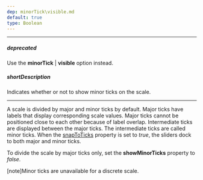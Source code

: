 ```yaml
---
dep: minorTick\visible.md
default: true
type: Boolean
---
```

---
##### deprecated
Use the **minorTick** | **visible** option instead.

##### shortDescription
Indicates whether or not to show minor ticks on the scale.

---
A scale is divided by major and minor ticks by default. Major ticks have labels that display corresponding scale values. Major ticks cannot be positioned close to each other because of label overlap. Intermediate ticks are displayed between the major ticks. The intermediate ticks are called minor ticks. When the [snapToTicks](/api-reference/20%20Data%20Visualization%20Widgets/dxRangeSelector/1%20Configuration/behavior/snapToTicks.md '/Documentation/ApiReference/Data_Visualization_Widgets/dxRangeSelector/Configuration/behavior/#snapToTicks') property is set to *true*, the sliders dock to both major and minor ticks.

To divide the scale by major ticks only, set the **showMinorTicks** property to *false*.

[note]Minor ticks are unavailable for a discrete scale.